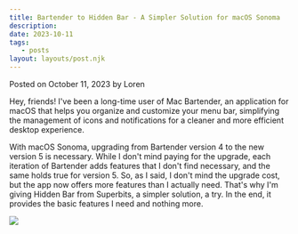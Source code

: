```yaml
---
title: Bartender to Hidden Bar - A Simpler Solution for macOS Sonoma
description:
date: 2023-10-11
tags:
   - posts
layout: layouts/post.njk
---
```


Posted on October 11, 2023 by Loren

Hey, friends! I've been a long-time user of Mac Bartender, an application for macOS that helps you organize and customize your menu bar, simplifying the management of icons and notifications for a cleaner and more efficient desktop experience.

With macOS Sonoma, upgrading from Bartender version 4 to the new version 5 is necessary. While I don't mind paying for the upgrade, each iteration of Bartender adds features that I don't find necessary, and the same holds true for version 5. So, as I said, I don't mind the upgrade cost, but the app now offers more features than I actually need. That's why I'm giving Hidden Bar from Superbits, a simpler solution, a try. In the end, it provides the basic features I need and nothing more.

![](https://superbits.co/static/5dfd20996f42c6d8cca11335423f8fd5/23b0e/light-and-dark-menu.png)
